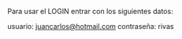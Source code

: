 Para usar el LOGIN entrar con los siguientes datos:

usuario:    juancarlos@hotmail.com
contraseña: rivas